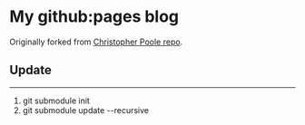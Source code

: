 # My github:pages blog


Originally forked from [Christopher Poole repo](https://github.com/christopherpoole/ghpblog).


## Update
------------

1. git submodule init
2. git submodule update --recursive
